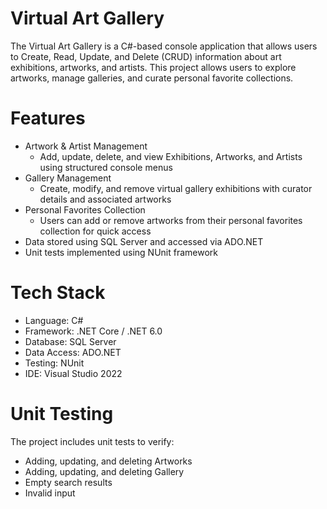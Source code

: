 # Virtual Art Gallery
The Virtual Art Gallery is a C#-based console application that allows users to Create, Read, Update, and Delete (CRUD) information about art exhibitions, artworks, and artists. This project allows users to explore artworks, manage galleries, and curate personal favorite collections.

# Features
- Artwork & Artist Management
  - Add, update, delete, and view Exhibitions, Artworks, and Artists using structured console menus
- Gallery Management
  - Create, modify, and remove virtual gallery exhibitions with curator details and associated artworks
- Personal Favorites Collection
  - Users can add or remove artworks from their personal favorites collection for quick access
- Data stored using SQL Server and accessed via ADO.NET
- Unit tests implemented using NUnit framework

# Tech Stack
- Language: C#
- Framework: .NET Core / .NET 6.0
- Database: SQL Server
- Data Access: ADO.NET
- Testing: NUnit
- IDE: Visual Studio 2022

# Unit Testing
The project includes unit tests to verify:
- Adding, updating, and deleting Artworks
- Adding, updating, and deleting Gallery
- Empty search results
- Invalid input
